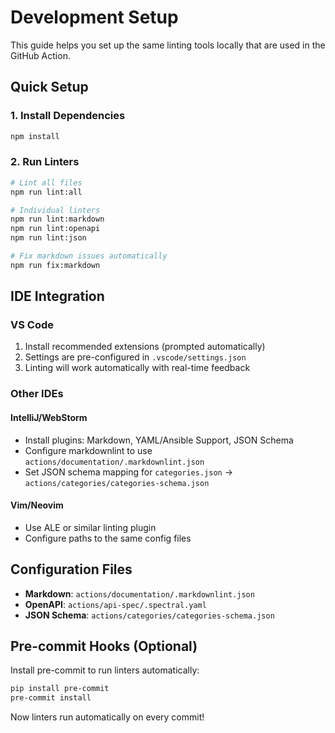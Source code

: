 # Development Setup

This guide helps you set up the same linting tools locally that are used in the GitHub Action.

## Quick Setup

### 1. Install Dependencies
```bash
npm install
```

### 2. Run Linters
```bash
# Lint all files
npm run lint:all

# Individual linters
npm run lint:markdown
npm run lint:openapi
npm run lint:json

# Fix markdown issues automatically
npm run fix:markdown
```

## IDE Integration

### VS Code
1. Install recommended extensions (prompted automatically)
2. Settings are pre-configured in `.vscode/settings.json`
3. Linting will work automatically with real-time feedback

### Other IDEs

#### IntelliJ/WebStorm
- Install plugins: Markdown, YAML/Ansible Support, JSON Schema
- Configure markdownlint to use `actions/documentation/.markdownlint.json`
- Set JSON schema mapping for `categories.json` → `actions/categories/categories-schema.json`

#### Vim/Neovim
- Use ALE or similar linting plugin
- Configure paths to the same config files

## Configuration Files

- **Markdown**: `actions/documentation/.markdownlint.json`
- **OpenAPI**: `actions/api-spec/.spectral.yaml`
- **JSON Schema**: `actions/categories/categories-schema.json`

## Pre-commit Hooks (Optional)

Install pre-commit to run linters automatically:

```bash
pip install pre-commit
pre-commit install
```

Now linters run automatically on every commit!
